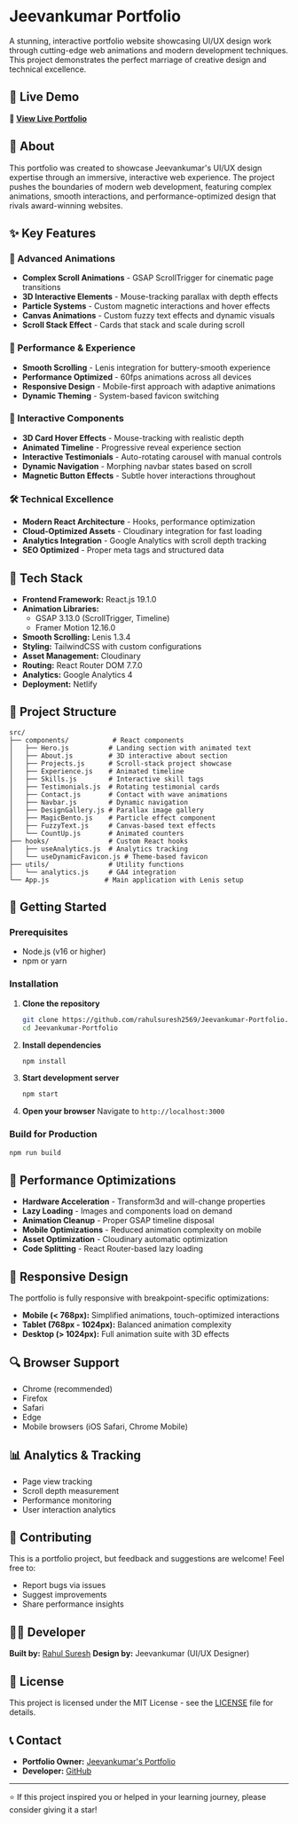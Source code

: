 # Jeevankumar Portfolio

A stunning, interactive portfolio website showcasing UI/UX design work through cutting-edge web animations and modern development techniques. This project demonstrates the perfect marriage of creative design and technical excellence.

## 🌟 Live Demo

**🔗 [View Live Portfolio](https://jeevankumark.netlify.app/)**

## 📖 About

This portfolio was created to showcase Jeevankumar's UI/UX design expertise through an immersive, interactive web experience. The project pushes the boundaries of modern web development, featuring complex animations, smooth interactions, and performance-optimized design that rivals award-winning websites.

## ✨ Key Features

### 🎨 Advanced Animations
- **Complex Scroll Animations** - GSAP ScrollTrigger for cinematic page transitions
- **3D Interactive Elements** - Mouse-tracking parallax with depth effects
- **Particle Systems** - Custom magnetic interactions and hover effects
- **Canvas Animations** - Custom fuzzy text effects and dynamic visuals
- **Scroll Stack Effect** - Cards that stack and scale during scroll

### 🚀 Performance & Experience
- **Smooth Scrolling** - Lenis integration for buttery-smooth experience
- **Performance Optimized** - 60fps animations across all devices
- **Responsive Design** - Mobile-first approach with adaptive animations
- **Dynamic Theming** - System-based favicon switching

### 🎯 Interactive Components
- **3D Card Hover Effects** - Mouse-tracking with realistic depth
- **Animated Timeline** - Progressive reveal experience section
- **Interactive Testimonials** - Auto-rotating carousel with manual controls
- **Dynamic Navigation** - Morphing navbar states based on scroll
- **Magnetic Button Effects** - Subtle hover interactions throughout

### 🛠️ Technical Excellence
- **Modern React Architecture** - Hooks, performance optimization
- **Cloud-Optimized Assets** - Cloudinary integration for fast loading
- **Analytics Integration** - Google Analytics with scroll depth tracking
- **SEO Optimized** - Proper meta tags and structured data

## 🔧 Tech Stack

- **Frontend Framework:** React.js 19.1.0
- **Animation Libraries:** 
  - GSAP 3.13.0 (ScrollTrigger, Timeline)
  - Framer Motion 12.16.0
- **Smooth Scrolling:** Lenis 1.3.4
- **Styling:** TailwindCSS with custom configurations
- **Asset Management:** Cloudinary
- **Routing:** React Router DOM 7.7.0
- **Analytics:** Google Analytics 4
- **Deployment:** Netlify

## 📁 Project Structure

```
src/
├── components/           # React components
│   ├── Hero.js          # Landing section with animated text
│   ├── About.js         # 3D interactive about section
│   ├── Projects.js      # Scroll-stack project showcase
│   ├── Experience.js    # Animated timeline
│   ├── Skills.js        # Interactive skill tags
│   ├── Testimonials.js  # Rotating testimonial cards
│   ├── Contact.js       # Contact with wave animations
│   ├── Navbar.js        # Dynamic navigation
│   ├── DesignGallery.js # Parallax image gallery
│   ├── MagicBento.js    # Particle effect component
│   ├── FuzzyText.js     # Canvas-based text effects
│   └── CountUp.js       # Animated counters
├── hooks/               # Custom React hooks
│   ├── useAnalytics.js  # Analytics tracking
│   └── useDynamicFavicon.js # Theme-based favicon
├── utils/               # Utility functions
│   └── analytics.js     # GA4 integration
└── App.js              # Main application with Lenis setup
```

## 🚀 Getting Started

### Prerequisites
- Node.js (v16 or higher)
- npm or yarn

### Installation

1. **Clone the repository**
   ```bash
   git clone https://github.com/rahulsuresh2569/Jeevankumar-Portfolio.git
   cd Jeevankumar-Portfolio
   ```

2. **Install dependencies**
   ```bash
   npm install
   ```

3. **Start development server**
   ```bash
   npm start
   ```

4. **Open your browser**
   Navigate to `http://localhost:3000`

### Build for Production

```bash
npm run build
```

## 🎯 Performance Optimizations

- **Hardware Acceleration** - Transform3d and will-change properties
- **Lazy Loading** - Images and components load on demand
- **Animation Cleanup** - Proper GSAP timeline disposal
- **Mobile Optimizations** - Reduced animation complexity on mobile
- **Asset Optimization** - Cloudinary automatic optimization
- **Code Splitting** - React Router-based lazy loading

## 📱 Responsive Design

The portfolio is fully responsive with breakpoint-specific optimizations:
- **Mobile (< 768px):** Simplified animations, touch-optimized interactions
- **Tablet (768px - 1024px):** Balanced animation complexity
- **Desktop (> 1024px):** Full animation suite with 3D effects

## 🔍 Browser Support

- Chrome (recommended)
- Firefox
- Safari
- Edge
- Mobile browsers (iOS Safari, Chrome Mobile)

## 📊 Analytics & Tracking

- Page view tracking
- Scroll depth measurement
- Performance monitoring
- User interaction analytics

## 🤝 Contributing

This is a portfolio project, but feedback and suggestions are welcome! Feel free to:
- Report bugs via issues
- Suggest improvements
- Share performance insights

## 👨‍💻 Developer

**Built by:** [Rahul Suresh](https://github.com/rahulsuresh2569)
**Design by:** Jeevankumar (UI/UX Designer)

## 📄 License

This project is licensed under the MIT License - see the [LICENSE](LICENSE) file for details.

## 📞 Contact

- **Portfolio Owner:** [Jeevankumar's Portfolio](https://jeevankumark.netlify.app/)
- **Developer:** [GitHub](https://github.com/rahulsuresh2569)

---

⭐ If this project inspired you or helped in your learning journey, please consider giving it a star!
